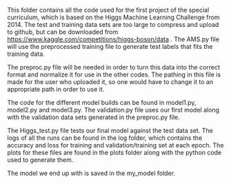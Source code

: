 This folder contains all the code used for the first project of the special curriculum, which is based on the Higgs Machine Learning Challenge from 2014.
The test and training data sets are too large to compress and upload to github, but can be downloaded from https://www.kaggle.com/competitions/higgs-boson/data .
The AMS.py file will use the preprocessed training file to generate test labels that fits the training data. 

The preproc.py file will be needed in order to turn this data into the correct format and normalize it for use in the other codes. The pathing in this file is
made for the user who uploaded it, so one would have to change it to an appropriate path in order to use it. 

The code for the different model builds can be found in model1.py, model2.py and model3.py. The validation.py file uses our first model along with the validation
data sets generated in the preproc.py file. 

The Higgs_test.py file tests our final model against the test data set. The logs of all the runs can be found in the log folder, which contains the accuracy and loss
for training and validation/training set at each epoch. The plots for these files are found in the plots folder along with the python code used to generate them.

The model we end up with is saved in the my_model folder.
